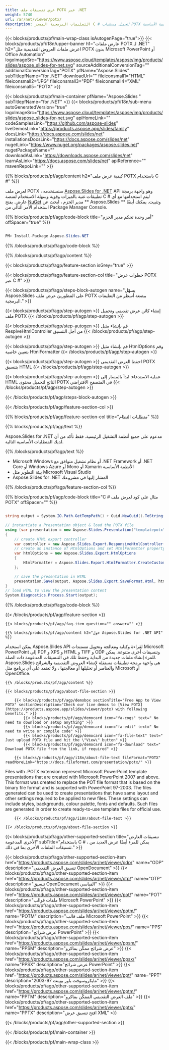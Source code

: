 ```yaml
---
title: عرض تنسيقات ملف POTX عبر .NET
weight: 5740
url: /ar/net/viewer/potx/ 
description: التعليمات البرمجية المصدر C # لتحميل مستندات POTX وعرضها وعرضها على الأنظمة الأساسية .NET Framework أو .NET Core أو Windows Azure أو Mono أو Xamarin.
---
```


{{< blocks/products/pf/main-wrap-class isAutogenPage="true">}}
{{< blocks/products/pf/i18n/upper-banner h1="عارض ملفات POTX لـ .NET" h2="اعرض ملفات العروض التقديمية مثل POTX بدون Microsoft PowerPoint أو Office Automation" logoImageSrc="https://www.aspose.cloud/templates/aspose/img/products/slides/aspose_slides-for-net.svg" sourceAdditionalConversionTag="" additionalConversionTag="POTX" pfName="Aspose.Slides" subTitlepfName="for .NET" downloadUrl="" fileiconsmall1="HTML" fileiconsmall2="JPG" fileiconsmall3="PDF" fileiconsmall4="XML" fileiconsmall5="POTX" >}}

{{< blocks/products/pf/main-container pfName="Aspose.Slides " subTitlepfName="for .NET" >}}
{{< blocks/products/pf/i18n/sub-menu autoGeneratedVersion="true" logoImageSrc="https://www.aspose.cloud/templates/aspose/img/products/slides/aspose_slides-for-net.svg" apiHomeLink="" codeSamplesLink="https://github.com/aspose-slides" liveDemosLink="https://products.aspose.app/slides/family" docsLink="https://docs.aspose.com/slides/net" installationsDocsLink="https://docs.aspose.com/slides/net" nugetLink="https://www.nuget.org/packages/aspose.slides.net" nugetPackageName="" downloadAsLink="https://downloads.aspose.com/slides/net" learnAsLink="https://docs.aspose.com/slides/net" apiReference="" mavenRepoLink="" >}}

{{% blocks/products/pf/agp/content h2="كيفية عرض ملف POTX باستخدام C #" %}}

 لعرض ملف POTX ، سنستخدمه
 [Aspose.Slides for .NET](https://products.aspose.com/slides/ar/net)
 API وهو واجهة برمجة تطبيقات غنية بالميزات وقوية وسهلة الاستخدام لمنصة C # ليتم استخدامها مع أي عارض. يفتح
 [NuGet](https://www.nuget.org/packages/aspose.slides.net)
 مدير الحزم ، ابحث عن
 ** Aspose.Slides **
 وتثبيت. يمكنك أيضًا استخدام الأمر التالي من Package Manager Console.

{{% blocks/products/pf/agp/code-block title="أمر وحدة تحكم مدير الحزم" offSpacer="true" %}}

```cs

PM> Install-Package Aspose.Slides.NET

```

{{% /blocks/products/pf/agp/code-block %}}

{{% /blocks/products/pf/agp/content %}}

{{< blocks/products/pf/agp/feature-section isGrey="true" >}}


{{< blocks/products/pf/agp/feature-section-col title="خطوات عرض POTX عبر C #" >}}

{{< blocks/products/pf/agp/steps-block-autogen name="يسهّل Aspose.Slides على المطورين عرض ملف POTX ببضعة أسطر من التعليمات البرمجية." >}}

{{< blocks/products/pf/agp/step-autogen >}}
إنشاء كائن عرض تقديمي وتحميل ملف POTX
{{< /blocks/products/pf/agp/step-autogen >}}

{{< blocks/products/pf/agp/step-autogen >}}
قم بإنشاء مثيل RespiveHtmlController من أجل التنسيق
{{< /blocks/products/pf/agp/step-autogen >}}

{{< blocks/products/pf/agp/step-autogen >}}
قم بإنشاء مثيل HtmlOptions وقم بتعيين خاصية HtmlFormatter
{{< /blocks/products/pf/agp/step-autogen >}}

{{< blocks/products/pf/agp/step-autogen >}}
احفظ العرض التقديمي POTX بتنسيق HTML
{{< /blocks/products/pf/agp/step-autogen >}}

{{< blocks/products/pf/agp/step-autogen >}}
عملية الاستدعاء: ابدأ بالمسار إلى HTML الناتج لتحميل محتوى POTX في المتصفح الافتراضي
{{< /blocks/products/pf/agp/step-autogen >}}

{{< /blocks/products/pf/agp/steps-block-autogen >}}

{{< /blocks/products/pf/agp/feature-section-col >}}

{{% blocks/products/pf/agp/feature-section-col title="متطلبات النظام" %}}

{{% blocks/products/pf/agp/text %}}

 Aspose.Slides for .NET مدعوم على جميع أنظمة التشغيل الرئيسية. فقط تأكد من أن لديك المتطلبات الأساسية التالية.

{{% /blocks/products/pf/agp/text %}}

- Microsoft Windows أو نظام تشغيل متوافق مع .NET Framework أو .NET Core أو Windows Azure أو Mono أو Xamarin الأنظمة الأساسية
- بيئة التطوير مثل Microsoft Visual Studio
- Aspose.Slides for .NET المشار إليها في مشروعك

{{% /blocks/products/pf/agp/feature-section-col %}}

{{% blocks/products/pf/agp/code-block title="C # مثال على كود لعرض ملف POTX" offSpacer="" %}}

```cs

string output = System.IO.Path.GetTempPath() + Guid.NewGuid().ToString() + ".html";

// instantiate a Presentation object & load the POTX file
using (var presentation = new Aspose.Slides.Presentation("templatepotx"))
{
    // create HTML export controller
    var controller = new Aspose.Slides.Export.ResponsiveHtmlController();
    // create an instance of HtmlOptions and set HtmlFormatter property
    var htmlOptions = new Aspose.Slides.Export.HtmlOptions 
    { 
        HtmlFormatter = Aspose.Slides.Export.HtmlFormatter.CreateCustomFormatter(controller) 
    };

    // save the presentation in HTML
    presentation.Save(output, Aspose.Slides.Export.SaveFormat.Html, htmlOptions);
}
// load HTML to view the presentation content
System.Diagnostics.Process.Start(output);

```

{{% /blocks/products/pf/agp/code-block %}}

{{< /blocks/products/pf/agp/feature-section >}}

    {{< blocks/products/pf/agp/faq-item question="" answer="" >}}
 

<!-- aboutfile Starts -->

    {{% blocks/products/pf/agp/content h2="حول Aspose.Slides for .NET API" %}}

 يمكن استخدام Aspose.Slides API لقراءة وكتابة ومعالجة وتحويل مستندات Microsoft PowerPoint إلى PDF و XPS و HTML و TIFF و ODP وتنسيقات أخرى متنوعة. يمكن للمرء إنشاء ملفات جديدة من البداية وحفظ تلك في التنسيقات المدعومة ذات الصلة. Aspose.Slides هي واجهة برمجة تطبيقات مستقلة لإنشاء العروض التقديمية والشرائح والعناصر أو تحليلها أو معالجتها ، ولا تعتمد على أي برنامج مثل Microsoft أو OpenOffice.  



    {{% /blocks/products/pf/agp/content %}}

    {{< blocks/products/pf/agp/about-file-section >}}

        {{< blocks/products/pf/agp/demobox sectionTitle="Free App to View POTX" sectionDescription="Check our live demos to [View POTX](https://products.aspose.app/slides/viewer/potx) with following benefits." >}}
            {{< blocks/products/pf/agp/democard icon="fa-cogs" text=" No need to download or setup anything" >}}
            {{< blocks/products/pf/agp/democard icon="fa-edit" text=" No need to write or compile code" >}}
            {{< blocks/products/pf/agp/democard icon="fa-file-text" text=" Just upload POTX file and hit the \"View\" button" >}}
            {{< blocks/products/pf/agp/democard icon="fa-download" text=" Download POTX file from the link, if required" >}}

        {{< blocks/products/pf/agp/i18n/about-file-text fileFormat="POTX" readMoreLink="https://docs.fileformat.com/presentation/potx/" >}}
Files with .POTX extension represent Microsoft PowerPoint template presentations that are created with Microsoft PowerPoint 2007 and above. This format was created to replace the POT file format that is based on the binary file format and is supported with PowerPoint 97-2003. The files generated can be used to create presentations that have same layout and other settings required to be applied to new files. These settings can include styles, backgrounds, colour palette, fonts and defaults. Such files are generated in order to create ready-to-use template files for official use.

        {{< /blocks/products/pf/agp/i18n/about-file-text >}}

    {{< /blocks/products/pf/agp/about-file-section >}}

<!-- aboutfile Ends -->

{{< blocks/products/pf/agp/other-supported-section title="تنسيقات العارض الأخرى المدعومة" subTitle="باستخدام C # ، يمكن للمرء أيضًا عرض العديد من تنسيقات الملفات الأخرى بما في ذلك." >}}

{{< blocks/products/pf/agp/other-supported-section-item href="https://products.aspose.com/slides/ar/net/viewer/odp/" name="ODP" description="تنسيق العرض التقديمي OpenDocument" >}}
{{< blocks/products/pf/agp/other-supported-section-item href="https://products.aspose.com/slides/ar/net/viewer/otp/" name="OTP" description="تنسيق OpenDocument القياسي" >}}
{{< blocks/products/pf/agp/other-supported-section-item href="https://products.aspose.com/slides/ar/net/viewer/pot/" name="POT" description="ملفات قوالب Microsoft PowerPoint" >}}
{{< blocks/products/pf/agp/other-supported-section-item href="https://products.aspose.com/slides/ar/net/viewer/potm/" name="POTM" description="ملف قالب Microsoft PowerPoint" >}}
{{< blocks/products/pf/agp/other-supported-section-item href="https://products.aspose.com/slides/ar/net/viewer/pps/" name="PPS" description="عرض شرائح PowerPoint" >}}
{{< blocks/products/pf/agp/other-supported-section-item href="https://products.aspose.com/slides/ar/net/viewer/ppsm/" name="PPSM" description="عرض شرائح ممكّن بماكرو" >}}
{{< blocks/products/pf/agp/other-supported-section-item href="https://products.aspose.com/slides/ar/net/viewer/ppsx/" name="PPSX" description="عرض شرائح PowerPoint" >}}
{{< blocks/products/pf/agp/other-supported-section-item href="https://products.aspose.com/slides/ar/net/viewer/ppt/" name="PPT" description="مايكروسوفت باور بوينت 97-2003" >}}
{{< blocks/products/pf/agp/other-supported-section-item href="https://products.aspose.com/slides/ar/net/viewer/pptm/" name="PPTM" description="ملف العرض التقديمي الممكّن بماكرو" >}}
{{< blocks/products/pf/agp/other-supported-section-item href="https://products.aspose.com/slides/ar/net/viewer/pptx/" name="PPTX" description="افتح تنسيق عرض XML" >}}

{{< /blocks/products/pf/agp/other-supported-section >}}

{{< /blocks/products/pf/main-container >}}
    
{{< /blocks/products/pf/main-wrap-class >}}
